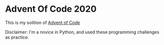 # Advent Of Code 2020

This is my solition of [Advent of Code](https://adventofcode.com/)

Disclaimer: I'm a novice in Python, and used these programming challenges as practice.
